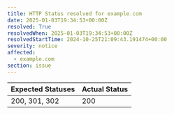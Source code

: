 ```yaml
---
title: HTTP Status resolved for example.com
date: 2025-01-03T19:34:53+00:00Z
resolved: True
resolvedWhen: 2025-01-03T19:34:53+00:00Z
resolvedStartTime: 2024-10-25T21:09:43.191474+00:00
severity: notice
affected:
  - example.com
section: issue
---
```


| Expected Statuses | Actual Status  |
|-------------------|----------------|
| 200, 301, 302 | 200 |
